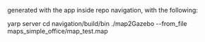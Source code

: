generated with the app inside repo navigation, with the following:

yarp server
cd navigation/build/bin
./map2Gazebo --from_file maps_simple_office/map_test.map
